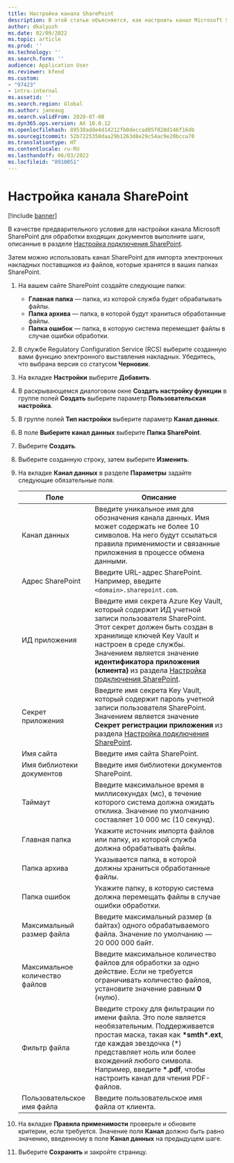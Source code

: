 ```yaml
---
title: Настройка канала SharePoint
description: В этой статье объясняется, как настроить канал Microsoft SharePoint для обработки входящих электронных накладных.
author: dkalyuzh
ms.date: 02/09/2022
ms.topic: article
ms.prod: ''
ms.technology: ''
ms.search.form: ''
audience: Application User
ms.reviewer: kfend
ms.custom:
- "97423"
- intro-internal
ms.assetid: ''
ms.search.region: Global
ms.author: janeaug
ms.search.validFrom: 2020-07-08
ms.dyn365.ops.version: AX 10.0.12
ms.openlocfilehash: 89538adde4d14212fb0deccad05f828d146f16db
ms.sourcegitcommit: 52b7225350daa29b1263d8e29c54ac9e20bcca70
ms.translationtype: HT
ms.contentlocale: ru-RU
ms.lasthandoff: 06/03/2022
ms.locfileid: "8910051"
---
```

# <a name="configure-a-sharepoint-channel"></a>Настройка канала SharePoint

[!include [banner](../includes/banner.md)]

В качестве предварительного условия для настройки канала Microsoft SharePoint для обработки входящих документов выполните шаги, описанные в разделе [Настройка подключения SharePoint](e-invoicing-create-sharepoint-connection.md).

Затем можно использовать канал SharePoint для импорта электронных накладных поставщиков из файлов, которые хранятся в ваших папках SharePoint.

1. На вашем сайте SharePoint создайте следующие папки:

    - **Главная папка** — папка, из которой служба будет обрабатывать файлы.
    - **Папка архива** — папка, в которой будут храниться обработанные файлы.
    - **Папка ошибок** — папка, в которую система перемещает файлы в случае ошибки обработки.

2. В службе Regulatory Configuration Service (RCS) выберите созданную вами функцию электронного выставления накладных. Убедитесь, что выбрана версия со статусом **Черновик**.
3. На вкладке **Настройки** выберите **Добавить**.
4. В раскрывающемся диалоговом окне **Создать настройку функции** в группе полей **Создать** выберите параметр **Пользовательская настройка**.
5. В группе полей **Тип настройки** выберите параметр **Канал данных**.
6. В поле **Выберите канал данных** выберите **Папка SharePoint**.
7. Выберите **Создать**.
8. Выберите созданную строку, затем выберите **Изменить**.
9. На вкладке **Канал данных** в разделе **Параметры** задайте следующие обязательные поля.

    | Поле                 | Описание |
    |-----------------------|-------------|
    | Канал данных          | Введите уникальное имя для обозначения канала данных. Имя может содержать не более 10 символов. На него будут ссылаться правила применимости и связанные приложения в процессе обмена данными. |
    | Адрес SharePoint    | Введите URL-адрес SharePoint. Например, введите `<domain>.sharepoint.com`. |
    | ИД приложения        | Введите имя секрета Azure Key Vault, который содержит ИД учетной записи пользователя SharePoint. Этот секрет должен быть создан в хранилище ключей Key Vault и настроен в среде службы. Значением является значение **идентификатора приложения (клиента)** из раздела [Настройка подключения SharePoint](e-invoicing-create-sharepoint-connection.md). |
    | Секрет приложения    | Введите имя секрета Key Vault, который содержит пароль учетной записи пользователя SharePoint. Значением является значение **Секрет регистрации приложения** из раздела [Настройка подключения SharePoint](e-invoicing-create-sharepoint-connection.md). |
    | Имя сайта             | Введите имя сайта SharePoint. |
    | Имя библиотеки документов | Введите имя библиотеки документов SharePoint. |
    | Таймаут               | Введите максимальное время в миллисекундах (мс), в течение которого система должна ожидать отклика. Значение по умолчанию составляет 10 000 мс (10 секунд). |
    | Главная папка           | Укажите источник импорта файлов или папку, из которой служба должна обрабатывать файлы. |
    | Папка архива        | Указывается папка, в которой должны храниться обработанные файлы. |
    | Папка ошибок          | Укажите папку, в которую система должна перемещать файлы в случае ошибки обработки. |
    | Максимальный размер файла         | Введите максимальный размер (в байтах) одного обрабатываемого файла. Значение по умолчанию — 20 000 000 байт. |
    | Максимальное количество файлов      | Введите максимальное количество файлов для обработки за одно действие. Если не требуется ограничивать количество файлов, установите значение равным **0** (нулю). |
    | Фильтр файла           | Введите строку для фильтрации по имени файла. Это поле является необязательным. Поддерживается простая маска, такая как **\*smth\*.ext**, где каждая звездочка (\*) представляет ноль или более вхождений любого символа. Например, введите **\*.pdf**, чтобы настроить канал для чтения PDF-файлов. |
    | Пользовательское имя файла      | Введите пользовательское имя файла от клиента. |

10. На вкладке **Правила применимости** проверьте и обновите критерии, если требуется. Значение поля **Канал** должно быть равно значению, введенному в поле **Канал данных** на предыдущем шаге.
11. Выберите **Сохранить** и закройте страницу.
